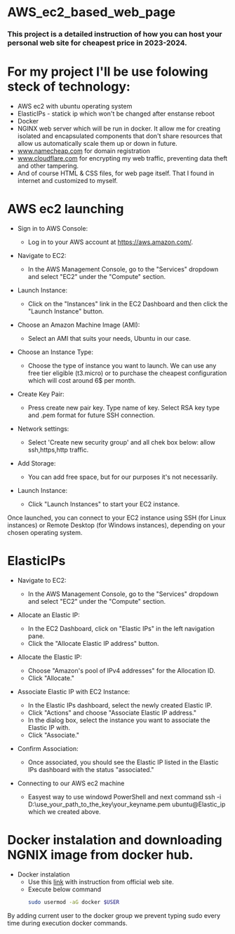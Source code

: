 # AWS_ec2_based_web_page
### This project is a detailed instruction of how you can host your personal web site for cheapest price in 2023-2024.

# For my project I'll be use folowing steck of technology:
* AWS ec2 with ubuntu operating system
* ElasticIPs - statick ip which won't be changed after enstanse reboot
* Docker
* NGINX web server which will be run in docker. It allow me for creating isolated and encapsulated components that don't share resources that allow us automatically scale them up or down in future.
* www.namecheap.com for domain registration
* www.cloudflare.com for encrypting my web traffic, preventing data theft and other tampering.
* And of course HTML & CSS files, for web page itself. That I found in internet and customized to myself.
  
# AWS ec2 launching

* Sign in to AWS Console:
  - Log in to your AWS account at https://aws.amazon.com/.

* Navigate to EC2:
  - In the AWS Management Console, go to the "Services" dropdown and select "EC2" under the "Compute" section.

* Launch Instance:
  - Click on the "Instances" link in the EC2 Dashboard and then click the "Launch Instance" button.

* Choose an Amazon Machine Image (AMI):
  - Select an AMI that suits your needs, Ubuntu in our case.

* Choose an Instance Type:
  - Choose the type of instance you want to launch. We can use any free tier eligible (t3.micro) or to purchase the cheapest configuration which will cost around 6$ per month.

* Create Key Pair:
  - Press create new pair key. Type name of key. Select RSA key type and .pem format for future SSH connection.

* Network settings:
  - Select 'Create new security group' and all chek box below: allow ssh,https,http traffic.

* Add Storage:
  - You can add free space, but for our purposes it's not necessarily.

* Launch Instance:
  - Click "Launch Instances" to start your EC2 instance.

Once launched, you can connect to your EC2 instance using SSH (for Linux instances) or Remote Desktop (for Windows instances), depending on your chosen operating system.

# ElasticIPs

* Navigate to EC2:
  - In the AWS Management Console, go to the "Services" dropdown and select "EC2" under the "Compute" section.
   
* Allocate an Elastic IP:
   - In the EC2 Dashboard, click on "Elastic IPs" in the left navigation pane.
   - Click the "Allocate Elastic IP address" button.

* Allocate the Elastic IP:
    - Choose "Amazon's pool of IPv4 addresses" for the Allocation ID.
    - Click "Allocate."

* Associate Elastic IP with EC2 Instance:
  - In the Elastic IPs dashboard, select the newly created Elastic IP.
  - Click "Actions" and choose "Associate Elastic IP address."
  - In the dialog box, select the instance you want to associate the Elastic IP with.
  - Click "Associate."

* Confirm Association:
  - Once associated, you should see the Elastic IP listed in the Elastic IPs dashboard with the status "associated."

* Connecting to our AWS ec2 machine
    - Easyest way to use windowd PowerShell and next command ssh -i D:\use_your_path_to_the_key\your_keyname.pem ubuntu@Elastic_ip which we created above.

# Docker instalation and downloading NGNIX image from docker hub.

* Docker instalation
    - Use this [link](https://docs.docker.com/engine/install/ubuntu/) with instruction from official web site.
    - Execute below command
      ```bash
      sudo usermod -aG docker $USER
      ```
By adding current user to the docker group we prevent typing sudo every time during execution docker commands.
   


